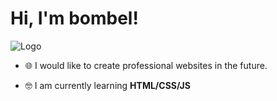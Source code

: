 <h1>Hi, I'm bombel!</h1>
<img src="https://imgur.com/gallery/DdkZFeS" alt="Logo">

- 🌐 I would like to create professional websites in the future.

- 🤓 I am currently learning **HTML/CSS/JS**

<!--
**bombelll/bombelll** is a ✨ _special_ ✨ repository because its `README.md` (this file) appears on your GitHub profile.

Here are some ideas to get you started:

- 🔭 I’m currently working on ...
- 🌱 I’m currently learning ...
- 👯 I’m looking to collaborate on ...
- 🤔 I’m looking for help with ...
- 💬 Ask me about ...
- 📫 How to reach me: ...
- 😄 Pronouns: ...
- ⚡ Fun fact: ...
-->
